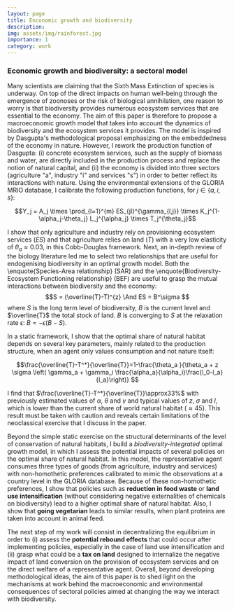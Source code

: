 ```yaml
---
layout: page
title: Enconomic growth and biodiversity
description: 
img: assets/img/rainforest.jpg
importance: 1
category: work
---
```

### Economic growth and biodiversity: a sectoral model

Many scientists are claiming that the Sixth Mass Extinction of species is underway. On top of the direct impacts on human well-being through the emergence of zoonoses or the risk of biological annihilation, one reason to worry is that biodiversity provides numerous ecosystem services that are essential to the economy. The aim of this paper is therefore to propose a macroeconomic growth model that takes into account the dynamics of biodiversity and the ecosystem services it provides. The model is inspired by Dasgupta's methodological proposal emphasizing on the embeddedness of the economy in nature. However, I rework the production function of Dasgupta: (i) concrete ecosystem services, such as the supply of biomass and water, are directly included in the production process and replace the notion of natural capital, and (ii) the economy is divided into three sectors (agriculture "a", industry "i" and services "s") in order to better reflect its interactions with nature. Using the environmental extensions of the GLORIA MRIO database, I calibrate the following production functions, for $j \in \{a,i,s\}$:

$$Y_j = A_j \times \prod_{l=1}^{m} ES_{jl}^{\gamma_{l,j}} \times K_j^{1-\alpha_j-\theta_j} L_j^{\alpha_j} \times T_j^{\theta_j}$$

I show that only agriculture and industry rely on provisioning ecosystem services ($ES$) and that agriculture relies on land ($T$) with a very low elasticity of $\theta_a \approx 0.03$, in this Cobb-Douglas framework.  Next, an in-depth review of the biology literature led me to select two relationships that are useful for endogenising biodiversity in an optimal growth model. Both the \enquote{Species-Area relationship} (SAR) and the \enquote{Biodiversity-Ecosystem Functioning relationship} (BEF) are useful to grasp the mutual interactions between biodiversity and the economy:
$$S = (\overline{T}-T)^{z} \And  ES = B^\sigma $$
where $S$ is the long term level of biodiversity, $B$ is the current level and $\overline{T}$ the total stock of land. $B$ is converging to $S$ at the relaxation rate $\epsilon$: $\Dot{B}=-\epsilon(B-S)$.

In a static framework, I show that the optimal share of natural habitat depends on several key parameters, mainly related to the production structure, when an agent only values consumption and not nature itself:

$$\frac{\overline{T}-T^*}{\overline{T}}=1-\frac{\theta_a }{\theta_a + z \sigma \left( \gamma_a + \gamma_i \frac{\alpha_a}{\alpha_i}\frac{l_0-l_a}{l_a}\right)} $$

I find that $\frac{\overline{T}-T^*}{\overline{T}}\approx33%$ with previously estimated values of $\alpha$, $\theta$ and $\gamma$ and typical values of $z$, $\sigma$ and $l$, which is lower than the current share of world natural habitat ($\approx45%$). This result must be taken with caution and reveals certain limitations of the neoclassical exercise that I discuss in the paper.

Beyond the simple static exercise on the structural determinants of the level of conservation of natural habitats, I build a *biodiversity-integrated* optimal growth model, in which I assess the potential impacts of several policies on the optimal share of natural habitat. In this model, the representative agent consumes three types of goods (from agriculture, industry and services) with non-homothetic preferences calibrated to mimic the observations at a country level in the GLORIA database. Because of these non-homothetic preferences, I show that policies such as **reduction in food waste** or **land use intensification** (without considering negative externalities of chemicals on biodiversity) lead to a higher optimal share of natural habitat. Also, I show that **going vegetarian** leads to similar results, when plant proteins are taken into account in animal feed.

The next step of my work will consist in decentralizing the equilibrium in order to (i) assess the **potential rebound effects** that could occur after implementing policies, especially in the case of land use intensification and (ii) grasp what could be a **tax on land** designed to internalize the negative impact of land conversion on the provision of ecosystem services and on the direct welfare of a representative agent. Overall, beyond developing methodological ideas, the aim of this paper is to shed light on the mechanisms at work behind the macroeconomic and environmental consequences of sectoral policies aimed at changing the way we interact with biodiversity.
